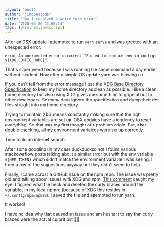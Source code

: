 ```yaml
---
layout: "post"
author: "jimdoescode"
title: "How I resolved a weird Yarn error"
date: "2020-03-26 13:50:14"
tags: [yarn,npm,javascript]
---
```


After an OSX update I attempted to run `yarn serve` and was greeted with an unexpected error. 
```
error An unexpected error occurred: "Failed to replace env in config: ${XDG_CONFIG_HOME}".
```

That's super weird because I was running the same command a day earlier without incident. Now after a simple OS update yarn was blowing up.

If you can't tell from the error message I use the [XDG Base Directory Specification](https://specifications.freedesktop.org/basedir-spec/basedir-spec-latest.html) to keep my home directory as clean as possible. I like a clean home directory but also using XDG gives me something to gripe about to other developers. So many devs ignore the specification and dump their dot files straight into my home directory. 

Trying to maintain XDG means constantly making sure that the right environment variables are set up. OSX updates have a tendency to reset everything. So that was my first thought of a problem origin. But, after double checking, all my environment variables were set up correctly. 

Time to do an internet search.

After some googling (in my case duckduckgoing) I found various stackoverflow posts talking about a similar error but with the env variable `${NPM_TOKEN}` which didn't match the environment variable I was seeing. I tried a few of the suggestions anyway but they didn't seem to help.

Finally, I came across a GitHub issue on the npm repo. The issue was pretty old and talking about issues with XDG and npm. [This comment](https://github.com/npm/npm/issues/6675#issuecomment-75163496) caught my eye. I figured what the heck and deleted the curly braces around the variables in my local npmrc (because of XDG this resides in `~/.config/npm/npmrc`). I saved the file and attempted to run yarn. 

It worked! 

I have no idea why that caused an issue and am hesitant to say that curly braces were the actual culprit but 🤷‍♂
